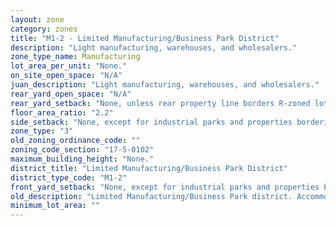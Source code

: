 ```yaml
---
layout: zone
category: zones
title: "M1-2 - Limited Manufacturing/Business Park District"
description: "Light manufacturing, warehouses, and wholesalers."
zone_type_name: Manufacturing
lot_area_per_unit: "None."
on_site_open_space: "N/A"
juan_description: "Light manufacturing, warehouses, and wholesalers."
rear_yard_open_space: "N/A"
rear_yard_setback: "None, unless rear property line borders R-zoned lot&#39;s side or rear property line. Then the minimum setback is 30 ft."
floor_area_ratio: "2.2"
side_setback: "None, except for industrial parks and properties bordering R-zoned lots (see 17-5-0405-A for details)."
zone_type: "3"
old_zoning_ordinance_code: ""
zoning_code_section: "17-5-0102"
maximum_building_height: "None."
district_title: "Limited Manufacturing/Business Park District"
district_type_code: "M1-2"
front_yard_setback: "None, except for industrial parks and properties bordering R-zoned lots (see 17-5-0405-A for details)."
old_description: "Limited Manufacturing/Business Park district. Accommodates low-impact manufacturing, wholesaling, warehousing and distribution activities that occur within enclosed buildings. The district is intended to promote highquality new development and reuse of older industrial buildings."
minimum_lot_area: ""
---
```

